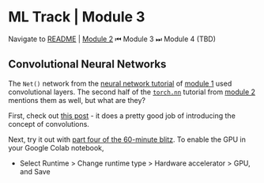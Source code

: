 # ML Track | Module 3
Navigate to [README](README.md) | [Module 2](module2.md) ⏮ Module 3 ⏭ Module 4 (TBD)

## Convolutional Neural Networks

The `Net()` network from the [neural network tutorial](https://pytorch.org/tutorials/beginner/blitz/neural_networks_tutorial.html#sphx-glr-beginner-blitz-neural-networks-tutorial-py) of [module 1](module1.md) used convolutional layers. The second half of the [`torch.nn`](https://pytorch.org/tutorials/beginner/nn_tutorial.html) tutorial from [module 2](module2.md) mentions them as well, but what are they?

First, check out [this post](https://pytorch.org/tutorials/beginner/nn_tutorial.html) - it does a pretty good job of introducing the concept of convolutions.

Next, try it out with [part four of the 60-minute blitz](https://pytorch.org/tutorials/beginner/blitz/cifar10_tutorial.html#sphx-glr-beginner-blitz-cifar10-tutorial-py). To enable the GPU in your Google Colab notebook, 
* Select Runtime > Change runtime type > Hardware accelerator > GPU, and Save
